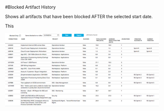#Blocked Artifact History

Shows all artifacts that have been blocked  AFTER the selected start date.

This 

![ScreenShot](images/blocked-artifact-history.png)